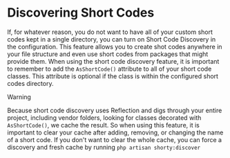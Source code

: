 # Discovering Short Codes

If, for whatever reason, you do not want to have all of your custom short codes kept in a single directory, you can turn on Short Code Discovery in the configuration. This feature allows you to create shot codes anywhere in your file structure and even use short codes from packages that might provide them. When using the short code discovery feature, it is important to remember to add the `AsShortCode()` attribute to all of your short code classes. This attribute is optional if the class is within the configured short codes directory.

>[!Warning]
> Because short code discovery uses Reflection and digs through your entire project, including vendor folders, looking for classes decorated with `AsShortCode()`, we cache the result. So when using this feature, it is important to clear your cache after adding, removing, or changing the name of a short code. If you don't want to clear the whole cache, you can force a discovery and fresh cache by running `php artisan shorty:discover`